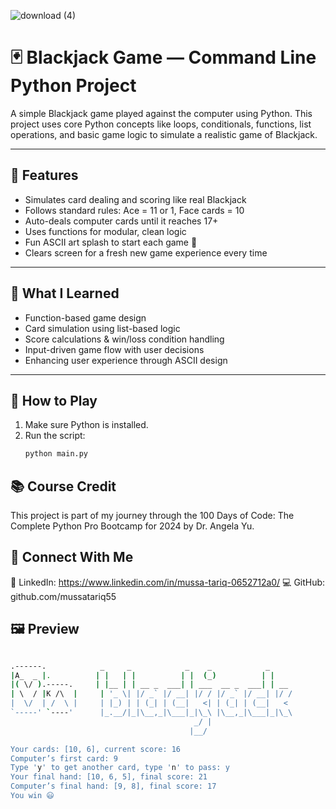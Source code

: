 
![download (4)](https://github.com/user-attachments/assets/ce5ef992-7084-4be7-88a7-df1326440b2e)

# 🃏 Blackjack Game — Command Line Python Project

A simple Blackjack game played against the computer using Python. This project uses core Python concepts like loops, conditionals, functions, list operations, and basic game logic to simulate a realistic game of Blackjack.

---

## 📌 Features

- Simulates card dealing and scoring like real Blackjack  
- Follows standard rules: Ace = 11 or 1, Face cards = 10  
- Auto-deals computer cards until it reaches 17+  
- Uses functions for modular, clean logic  
- Fun ASCII art splash to start each game 🎨  
- Clears screen for a fresh new game experience every time  

---

## 🧠 What I Learned

- Function-based game design  
- Card simulation using list-based logic  
- Score calculations & win/loss condition handling  
- Input-driven game flow with user decisions  
- Enhancing user experience through ASCII design  

---

## 🚀 How to Play

1. Make sure Python is installed.
2. Run the script:
   ```bash
   python main.py

## 📚 Course Credit
This project is part of my journey through the 100 Days of Code: The Complete Python Pro Bootcamp for 2024 by Dr. Angela Yu.

## 🔗 Connect With Me
📍 LinkedIn: https://www.linkedin.com/in/mussa-tariq-0652712a0/
💻 GitHub: github.com/mussatariq55

## 🖼️ Preview
```bash

.------.            _     _            _    _            _    
|A_  _ |.          | |   | |          | |  (_)          | |   
|( \/ ).-----.     | |__ | | __ _  ___| | ___  __ _  ___| | __
| \  / |K /\  |     | '_ \| |/ _` |/ __| |/ / |/ _` |/ __| |/ /
|  \/  | /  \ |     | |_) | | (_| | (__|   <| | (_| | (__|   < 
`-----' `----'      |_.__/|_|\__,_|\___|_|\_\ |\__,_|\___|_|\_\
                                         _/ |                  
                                        |__/                   

Your cards: [10, 6], current score: 16  
Computer’s first card: 9  
Type 'y' to get another card, type 'n' to pass: y  
Your final hand: [10, 6, 5], final score: 21  
Computer’s final hand: [9, 8], final score: 17  
You win 😃





